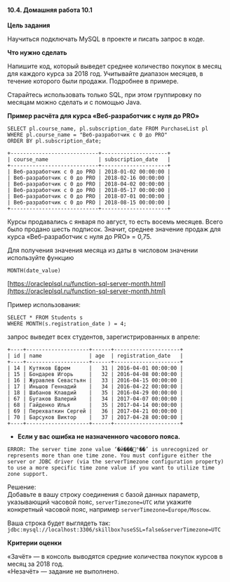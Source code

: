 #### 10.4. Домашняя работа 10.1

**Цель задания**

Научиться подключать MySQL в проекте и писать запрос в коде.

**Что нужно сделать**

Напишите код, который выведет среднее количество покупок в месяц для каждого курса за 2018 год. Учитывайте диапазон месяцев, в течение которого были продажи. Подробнее в примере.

Старайтесь использовать только SQL, при этом группировку по месяцам можно сделать и с помощью Java.

**Пример расчёта для курса «Веб-разработчик c нуля до PRO»**  

```mysql
SELECT pl.course_name, pl.subscription_date FROM PurchaseList pl
WHERE pl.course_name = "Веб-разработчик c 0 до PRO"
ORDER BY pl.subscription_date;
```
```
+----------------------------+---------------------+
| course_name                | subscription_date   |
+----------------------------+---------------------+
| Веб-разработчик c 0 до PRO | 2018-01-02 00:00:00 |
| Веб-разработчик c 0 до PRO | 2018-02-16 00:00:00 |
| Веб-разработчик c 0 до PRO | 2018-04-02 00:00:00 |
| Веб-разработчик c 0 до PRO | 2018-05-17 00:00:00 |
| Веб-разработчик c 0 до PRO | 2018-07-01 00:00:00 |
| Веб-разработчик c 0 до PRO | 2018-08-15 00:00:00 |
+----------------------------+---------------------+
```

Курсы продавались с января по август, то есть восемь месяцев. Всего было продано шесть подписок. Значит, среднее значение продаж для курса «Веб-разработчик c нуля до PRO» = 0,75.

Для получения значения месяца из даты в числовом значении используйте функцию

`MONTH(date_value)`

[https://oracleplsql.ru/function-sql-server-month.html](https://oracleplsql.ru/function-sql-server-month.html)

Пример  использования:

```mysql
SELECT * FROM Students s
WHERE MONTH(s.registration_date ) = 4;
```

запрос выведет всех студентов, зарегистрированных в апреле:

```
+----+--------------------+------+---------------------+
| id | name               | age  | registration_date   |
+----+--------------------+------+---------------------+
| 14 | Кутяков Ефрем      |   31 | 2016-04-01 00:00:00 |
| 15 | Бондарев Игорь     |   32 | 2016-04-08 00:00:00 |
| 16 | Журавлев Севастьян |   33 | 2016-04-15 00:00:00 |
| 17 | Иньшов Геннадий    |   34 | 2016-04-22 00:00:00 |
| 18 | Шабанов Клавдий    |   35 | 2016-04-29 00:00:00 |
| 67 | Бугаков Валерий    |   34 | 2017-04-07 00:00:00 |
| 68 | Гайденко Илья      |   35 | 2017-04-14 00:00:00 |
| 69 | Перехваткин Сергей |   36 | 2017-04-21 00:00:00 |
| 70 | Барсуков Виктор    |   37 | 2017-04-28 00:00:00 |
+----+--------------------+------+---------------------+
```

- **Если у вас ошибка не назначенного часового пояса.**

```
ERROR: The server time zone value ‘�й���׼ʱ��’ is unrecognized or represents more than one time zone. You must configure either the server or JDBC driver (via the serverTimezone configuration property) to use a more specific time zone value if you want to utilize time zone support.
```

Решение:  
Добавьте в вашу строку соединения с базой данных параметр, указывающий часовой пояс, `serverTimezone=UTC` или укажите конкретный часовой пояс, например `serverTimezone=Europe/Moscow`.

Ваша строка будет выглядеть так:  
```jdbc:mysql://localhost:3306/skillbox?useSSL=false&serverTimezone=UTC```

**Критерии оценки**

«Зачёт» — в консоль выводятся средние количества покупок курсов в месяц за 2018 год.  
«Незачёт» — задание не выполнено.
